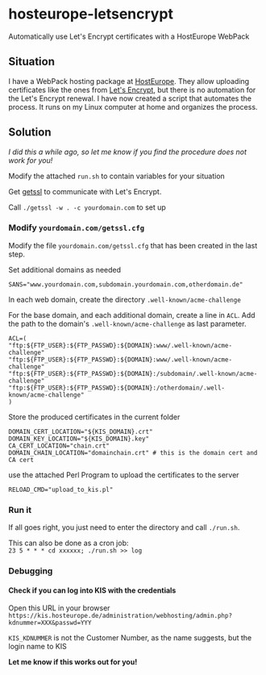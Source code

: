 # hosteurope-letsencrypt

Automatically use Let's Encrypt certificates with a HostEurope WebPack

## Situation

I have a WebPack hosting package at [HostEurope](https://www.hosteurope.de/).
They allow uploading certificates like the ones from [Let's
Encrypt](https://letsencrypt.org/), but there is no automation for the Let's
Encrypt renewal. I have now created a script that automates the process. It
runs on my Linux computer at home and organizes the process.

## Solution

_I did this a while ago, so let me know if you find the procedure does not
work for you!_

Modify the attached `run.sh` to contain variables for your situation

Get [getssl](https://github.com/srvrco/getssl) to communicate with Let's
Encrypt.

Call `./getssl -w . -c yourdomain.com` to set up

### Modify `yourdomain.com/getssl.cfg`

Modify the file `yourdomain.com/getssl.cfg` that has been created in the last
step.

Set additional domains as needed

    
    
    SANS="www.yourdomain.com,subdomain.yourdomain.com,otherdomain.de"

In each web domain, create the directory `.well-known/acme-challenge`

For the base domain, and each additional domain, create a line in `ACL`. Add
the path to the domain's `.well-known/acme-challenge` as last parameter.

    
    
    ACL=(
    "ftp:${FTP_USER}:${FTP_PASSWD}:${DOMAIN}:www/.well-known/acme-challenge"
    "ftp:${FTP_USER}:${FTP_PASSWD}:${DOMAIN}:www/.well-known/acme-challenge"
    "ftp:${FTP_USER}:${FTP_PASSWD}:${DOMAIN}:/subdomain/.well-known/acme-challenge"
    "ftp:${FTP_USER}:${FTP_PASSWD}:${DOMAIN}:/otherdomain/.well-known/acme-challenge"
    )

Store the produced certificates in the current folder

    
    
    DOMAIN_CERT_LOCATION="${KIS_DOMAIN}.crt"
    DOMAIN_KEY_LOCATION="${KIS_DOMAIN}.key"	
    CA_CERT_LOCATION="chain.crt"
    DOMAIN_CHAIN_LOCATION="domainchain.crt" # this is the domain cert and CA cert
    

use the attached Perl Program to upload the certificates to the server

    
    
    RELOAD_CMD="upload_to_kis.pl"
    

### Run it

If all goes right, you just need to enter the directory and call `./run.sh`.

This can also be done as a cron job:  
`23 5 * * * cd xxxxxx; ./run.sh >> log`

### Debugging

#### Check if you can log into KIS with the credentials
Open this URL in your browser
`https://kis.hosteurope.de/administration/webhosting/admin.php?kdnummer=XXX&passwd=YYY`

`KIS_KDNUMMER` is not the Customer Number, as the name suggests, but the login name to KIS

**Let me know if this works out for you!**

